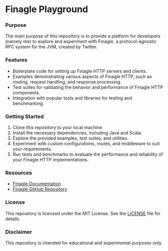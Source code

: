# Finagle Playground

### Purpose
The main purpose of this repository is to provide a platform for developers (namely me) to explore and experiment with Finagle, a protocol-agnostic RPC system for the JVM, created by Twitter.

### Features
- Boilerplate code for setting up Finagle HTTP servers and clients.
- Examples demonstrating various aspects of Finagle HTTP, such as routing, request handling, and response processing.
- Test suites for validating the behavior and performance of Finagle HTTP components.
- Integration with popular tools and libraries for testing and benchmarking.

### Getting Started
1. Clone this repository to your local machine.
2. Install the necessary dependencies, including Java and Scala.
3. Explore the provided examples, test suites, and utilities.
4. Experiment with custom configurations, routes, and middleware to suit your requirements.
5. Run tests and benchmarks to evaluate the performance and reliability of your Finagle HTTP implementations.

### Resources
- [Finagle Documentation](https://twitter.github.io/finagle/)
- [Finagle GitHub Repository](https://github.com/twitter/finagle)

### License
This repository is licensed under the MIT License. See the [LICENSE](LICENSE) file for details.

### Disclaimer
This repository is intended for educational and experimental purposes only. 
